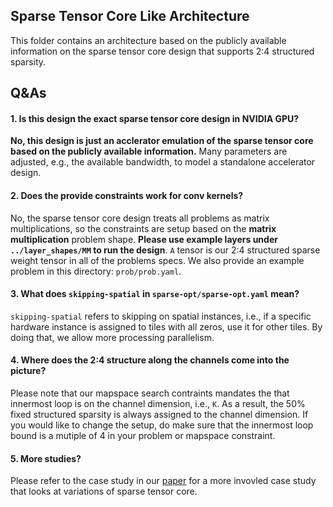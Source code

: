 Sparse Tensor Core Like Architecture
----------------------------
This folder contains an architecture based on the publicly available information on the sparse tensor core design that supports 2:4 structured sparsity.


Q&As
----------------------------
#### 1. Is this design the exact sparse tensor core design in NVIDIA GPU?

  **No, this design is just an acclerator emulation of the sparse tensor core based on the publicly available information.** Many parameters are adjusted, e.g., the available bandwidth, to model a standalone accelerator design. 

#### 2. Does the provide constraints work for conv kernels?

  No, the sparse tensor core design treats all problems as matrix multiplications, so the constraints are setup based on the **matrix multiplication** problem shape. **Please use example layers under `../layer_shapes/MM` to run the design**. `A` tensor is our 2:4 structured sparse weight tensor in all of the problems specs. We also provide an example problem in this directory: `prob/prob.yaml`.

#### 3. What does `skipping-spatial` in `sparse-opt/sparse-opt.yaml` mean?

  `skipping-spatial` refers to skipping on spatial instances, i.e., if a specific hardware instance is assigned to tiles with all zeros, use it for other tiles.
By doing that, we allow more processing parallelism.

#### 4. Where does the 2:4 structure along the channels come into the picture?

  Please note that our mapspace search contraints mandates the that innermost loop is on the channel dimension, i.e., `K`.
As a result, the 50% fixed structured sparsity is always assigned to the channel dimension. If you would like to change the setup, do make sure that 
the innermost loop bound is a mutiple of 4 in your problem or mapspace constraint.

#### 5. More studies?

  Please refer to the case study in our [paper](https://arxiv.org/pdf/2205.05826.pdf) for a more invovled case study that looks at variations of sparse tensor core.
